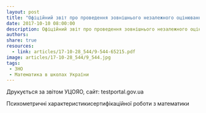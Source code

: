 ```yaml
---
layout: post
title: "Офіційний звіт про проведення зовнішнього незалежного оцінювання навчальних досягнень випускників загальноосвітніх навчальних закладів 2017 року"
date: 2017-10-10 08:00:00
description: Офіційний звіт про проведення зовнішнього незалежного оцінювання навчальних досягнень випускників загальноосвітніх навчальних закладів 2017 року
authors:
share: true
resources:
  - link: articles/17-10-28_544/9-544-65215.pdf
image: articles/17-10-28_544/9_544.jpg
tags:
 - ЗНО
 - Математика в школах України
---
```


Друкується за звітом УЦОЯО, сайт: testportal.gov.ua

Психометричні характеристикисертифікаційної роботи з математики
